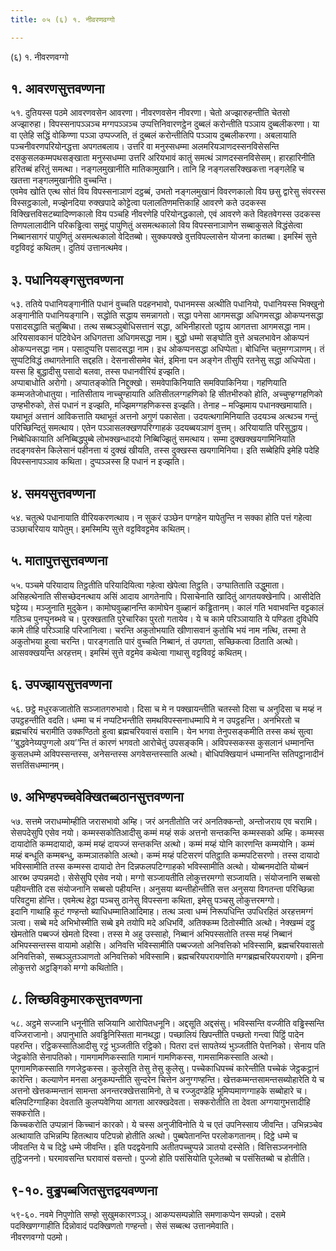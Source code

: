 ```yaml
---
title: ०५ (६) १. नीवरणवग्गो

---
```

(६) १. नीवरणवग्गो  


## १. आवरणसुत्तवण्णना

५१. दुतियस्स पठमे आवरणवसेन आवरणा। नीवरणवसेन नीवरणा। चेतो अज्झारुहन्तीति चेतसो अज्झारुहा। विपस्सनापञ्ञञ्च मग्गपञ्ञञ्च उप्पत्तिनिवारणट्ठेन दुब्बलं करोन्तीति पञ्ञाय दुब्बलीकरणा। या वा एतेहि सद्धिं वोकिण्णा पञ्ञा उप्पज्जति, तं दुब्बलं करोन्तीतिपि पञ्ञाय दुब्बलीकरणा। अबलायाति पञ्चनीवरणपरियोनद्धत्ता अपगतबलाय। उत्तरि वा मनुस्सधम्मा अलमरियञाणदस्सनविसेसन्ति दसकुसलकम्मपथसङ्खाता मनुस्सधम्मा उत्तरि अरियभावं कातुं समत्थं ञाणदस्सनविसेसम्। हारहारिनीति हरितब्बं हरितुं समत्था। नङ्गलमुखानीति मातिकामुखानि। तानि हि नङ्गलसरिक्खकत्ता नङ्गलेहि च खतत्ता नङ्गलमुखानीति वुच्चन्ति।  
एवमेव खोति एत्थ सोतं विय विपस्सनाञाणं दट्ठब्बं, उभतो नङ्गलमुखानं विवरणकालो विय छसु द्वारेसु संवरस्स विस्सट्ठकालो, मज्झेनदिया रुक्खपादे कोट्टेत्वा पलालतिणमत्तिकाहि आवरणे कते उदकस्स विक्खित्तविसटब्यादिण्णकालो विय पञ्चहि नीवरणेहि परियोनद्धकालो, एवं आवरणे कते विहतवेगस्स उदकस्स तिणपलालादीनि परिकड्ढित्वा समुद्दं पापुणितुं असमत्थकालो विय विपस्सनाञाणेन सब्बाकुसले विद्धंसेत्वा निब्बानसागरं पापुणितुं असमत्थकालो वेदितब्बो। सुक्कपक्खे वुत्तविपल्लासेन योजना कातब्बा। इमस्मिं सुत्ते वट्टविवट्टं कथितम्। दुतियं उत्तानत्थमेव।  


## ३. पधानियङ्गसुत्तवण्णना

५३. ततिये पधानियङ्गानीति पधानं वुच्चति पदहनभावो, पधानमस्स अत्थीति पधानियो, पधानियस्स भिक्खुनो अङ्गानीति पधानियङ्गानि। सद्धोति सद्धाय समन्नागतो। सद्धा पनेसा आगमसद्धा अधिगमसद्धा ओकप्पनसद्धा पसादसद्धाति चतुब्बिधा। तत्थ सब्बञ्ञुबोधिसत्तानं सद्धा, अभिनीहारतो पट्ठाय आगतत्ता आगमसद्धा नाम। अरियसावकानं पटिवेधेन अधिगतत्ता अधिगमसद्धा नाम। बुद्धो धम्मो सङ्घोति वुत्ते अचलभावेन ओकप्पनं ओकप्पनसद्धा नाम। पसादुप्पत्ति पसादसद्धा नाम। इध ओकप्पनसद्धा अधिप्पेता। बोधिन्ति चतुमग्गञाणम्। तं सुप्पटिविद्धं तथागतेनाति सद्दहति। देसनासीसमेव चेतं, इमिना पन अङ्गेन तीसुपि रतनेसु सद्धा अधिप्पेता। यस्स हि बुद्धादीसु पसादो बलवा, तस्स पधानवीरियं इज्झति।  
अप्पाबाधोति अरोगो। अप्पातङ्कोति निद्दुक्खो। समवेपाकिनियाति समविपाकिनिया। गहणियाति कम्मजतेजोधातुया। नातिसीताय नाच्चुण्हायाति अतिसीतलग्गहणिको हि सीतभीरुको होति, अच्चुण्हग्गहणिको उण्हभीरुको, तेसं पधानं न इज्झति, मज्झिमग्गहणिकस्स इज्झति। तेनाह – मज्झिमाय पधानक्खमायाति। यथाभूतं अत्तानं आविकत्ताति यथाभूतं अत्तनो अगुणं पकासेता। उदयत्थगामिनियाति उदयञ्च अत्थञ्च गन्तुं परिच्छिन्दितुं समत्थाय। एतेन पञ्ञासलक्खणपरिग्गाहकं उदयब्बयञाणं वुत्तम्। अरियायाति परिसुद्धाय। निब्बेधिकायाति अनिब्बिद्धपुब्बे लोभक्खन्धादयो निब्बिज्झितुं समत्थाय। सम्मा दुक्खक्खयगामिनियाति तदङ्गवसेन किलेसानं पहीनत्ता यं दुक्खं खीयति, तस्स दुक्खस्स खयगामिनिया। इति सब्बेहिपि इमेहि पदेहि विपस्सनापञ्ञाव कथिता। दुप्पञ्ञस्स हि पधानं न इज्झति।  


## ४. समयसुत्तवण्णना

५४. चतुत्थे पधानायाति वीरियकरणत्थाय। न सुकरं उञ्छेन पग्गहेन यापेतुन्ति न सक्का होति पत्तं गहेत्वा उञ्छाचरियाय यापेतुम्। इमस्मिम्पि सुत्ते वट्टविवट्टमेव कथितम्।  


## ५. मातापुत्तसुत्तवण्णना

५५. पञ्चमे परियादाय तिट्ठतीति परियादियित्वा गहेत्वा खेपेत्वा तिट्ठति। उग्घातिताति उद्धुमाता।  
असिहत्थेनाति सीसच्छेदनत्थाय असिं आदाय आगतेनापि। पिसाचेनाति खादितुं आगतयक्खेनापि। आसीदेति घट्टेय्य। मञ्जुनाति मुदुकेन। कामोघवुळ्हानन्ति कामोघेन वुळ्हानं कड्ढितानम्। कालं गति भवाभवन्ति वट्टकालं गतिञ्च पुनप्पुनब्भवे च। पुरक्खताति पुरेचारिका पुरतो गतायेव। ये च कामे परिञ्ञायाति ये पण्डिता दुविधेपि कामे तीहि परिञ्ञाहि परिजानित्वा। चरन्ति अकुतोभयाति खीणासवानं कुतोचि भयं नाम नत्थि, तस्मा ते अकुतोभया हुत्वा चरन्ति। पारङ्गताति पारं वुच्चति निब्बानं, तं उपगता, सच्छिकत्वा ठिताति अत्थो। आसवक्खयन्ति अरहत्तम्। इमस्मिं सुत्ते वट्टमेव कथेत्वा गाथासु वट्टविवट्टं कथितम्।  


## ६. उपज्झायसुत्तवण्णना

५६. छट्ठे मधुरकजातोति सञ्जातगरुभावो। दिसा च मे न पक्खायन्तीति चतस्सो दिसा च अनुदिसा च मय्हं न उपट्ठहन्तीति वदति। धम्मा च मं नप्पटिभन्तीति समथविपस्सनाधम्मापि मे न उपट्ठहन्ति। अनभिरतो च ब्रह्मचरियं चरामीति उक्कण्ठितो हुत्वा ब्रह्मचरियवासं वसामि। येन भगवा तेनुपसङ्कमीति तस्स कथं सुत्वा ‘‘बुद्धवेनेय्यपुग्गलो अय’’न्ति तं कारणं भगवतो आरोचेतुं उपसङ्कमि। अविपस्सकस्स कुसलानं धम्मानन्ति कुसलधम्मे अविपस्सन्तस्स, अनेसन्तस्स अगवेसन्तस्साति अत्थो। बोधिपक्खियानं धम्मानन्ति सतिपट्ठानादीनं सत्ततिंसधम्मानम्।  


## ७. अभिण्हपच्चवेक्खितब्बठानसुत्तवण्णना

५७. सत्तमे जराधम्मोम्हीति जरासभावो अम्हि। जरं अनतीतोति जरं अनतिक्कन्तो, अन्तोजराय एव चरामि। सेसपदेसुपि एसेव नयो। कम्मस्सकोतिआदीसु कम्मं मय्हं सकं अत्तनो सन्तकन्ति कम्मस्सको अम्हि। कम्मस्स दायादोति कम्मदायादो, कम्मं मय्हं दायज्जं सन्तकन्ति अत्थो। कम्मं मय्हं योनि कारणन्ति कम्मयोनि। कम्मं मय्हं बन्धूति कम्मबन्धु, कम्मञातकोति अत्थो। कम्मं मय्हं पटिसरणं पतिट्ठाति कम्मपटिसरणो। तस्स दायादो भविस्सामीति तस्स कम्मस्स दायादो तेन दिन्नफलपटिग्गाहको भविस्सामीति अत्थो। योब्बनमदोति योब्बनं आरब्भ उप्पन्नमदो। सेसेसुपि एसेव नयो। मग्गो सञ्जायतीति लोकुत्तरमग्गो सञ्जायति। संयोजनानि सब्बसो पहीयन्तीति दस संयोजनानि सब्बसो पहीयन्ति। अनुसया ब्यन्तीहोन्तीति सत्त अनुसया विगतन्ता परिच्छिन्ना परिवटुमा होन्ति। एवमेत्थ हेट्ठा पञ्चसु ठानेसु विपस्सना कथिता, इमेसु पञ्चसु लोकुत्तरमग्गो।  
इदानि गाथाहि कूटं गण्हन्तो ब्याधिधम्मातिआदिमाह। तत्थ ञत्वा धम्मं निरूपधिन्ति उपधिरहितं अरहत्तमग्गं ञत्वा। सब्बे मदे अभिभोस्मीति सब्बे इमे तयोपि मदे अधिभविं, अतिक्कम्म ठितोस्मीति अत्थो। नेक्खम्मं दट्ठु खेमतोति पब्बज्जं खेमतो दिस्वा। तस्स मे अहु उस्साहो, निब्बानं अभिपस्सतोति तस्स मय्हं निब्बानं अभिपस्सन्तस्स वायामो अहोसि। अनिवत्ति भविस्सामीति पब्बज्जतो अनिवत्तिको भविस्सामि, ब्रह्मचरियवासतो अनिवत्तिको, सब्बञ्ञुतञ्ञाणतो अनिवत्तिको भविस्सामि। ब्रह्मचरियपरायणोति मग्गब्रह्मचरियपरायणो। इमिना लोकुत्तरो अट्ठङ्गिको मग्गो कथितोति।  


## ८. लिच्छविकुमारकसुत्तवण्णना

५८. अट्ठमे सज्जानि धनूनीति सजियानि आरोपितधनूनि। अद्दसूति अद्दसंसु। भविस्सन्ति वज्जीति वड्ढिस्सन्ति वज्जिराजानो। अपानुभाति अवड्ढिनिस्सिता मानथद्धा। पच्छालियं खिपन्तीति पच्छतो गन्त्वा पिट्ठिं पादेन पहरन्ति। रट्ठिकस्सातिआदीसु रट्ठं भुञ्जतीति रट्ठिको। पितरा दत्तं सापतेय्यं भुञ्जतीति पेत्तनिको। सेनाय पति जेट्ठकोति सेनापतिको। गामगामणिकस्साति गामानं गामणिकस्स, गामसामिकस्साति अत्थो। पूगगामणिकस्साति गणजेट्ठकस्स। कुलेसूति तेसु तेसु कुलेसु। पच्चेकाधिपच्चं कारेन्तीति पच्चेकं जेट्ठकट्ठानं कारेन्ति। कल्याणेन मनसा अनुकम्पन्तीति सुन्दरेन चित्तेन अनुग्गण्हन्ति। खेत्तकम्मन्तसामन्तसब्योहारेति ये च अत्तनो खेत्तकम्मन्तानं सामन्ता अनन्तरक्खेत्तसामिनो, ते च रज्जुदण्डेहि भूमिप्पमाणग्गाहके सब्बोहारे च। बलिपटिग्गाहिका देवताति कुलप्पवेणिया आगता आरक्खदेवता। सक्करोतीति ता देवता अग्गयागुभत्तादीहि सक्करोति।  
किच्चकरोति उप्पन्नानं किच्चानं कारको। ये चस्स अनुजीविनोति ये च एतं उपनिस्साय जीवन्ति। उभिन्नञ्चेव अत्थायाति उभिन्नम्पि हितत्थाय पटिपन्नो होतीति अत्थो। पुब्बपेतानन्ति परलोकगतानम्। दिट्ठे धम्मे च जीवतन्ति ये च दिट्ठे धम्मे जीवन्ति। इति पदद्वयेनापि अतीतपच्चुप्पन्ने ञातयो दस्सेति। वित्तिसञ्जननोति तुट्ठिजननो। घरमावसन्ति घरावासं वसन्तो। पुज्जो होति पसंसियोति पूजेतब्बो च पसंसितब्बो च होतीति।  


## ९-१०. वुड्ढपब्बजितसुत्तद्वयवण्णना

५९-६०. नवमे निपुणोति सण्हो सुखुमकारणञ्ञू। आकप्पसम्पन्नोति समणाकप्पेन सम्पन्नो। दसमे पदक्खिणग्गाहीति दिन्नोवादं पदक्खिणतो गण्हन्तो। सेसं सब्बत्थ उत्तानमेवाति।  
नीवरणवग्गो पठमो।  